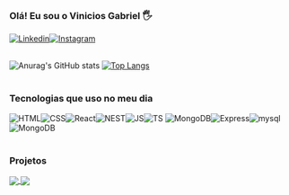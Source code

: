 ### Olá! Eu sou o Vinicios Gabriel 🖐️

[![Linkedin](https://img.shields.io/badge/LinkedIn-0077B5?style=for-the-badge&logo=linkedin&logoColor=white)](https://www.linkedin.com/in/viniom/)[![Instagram](https://img.shields.io/badge/Instagram-E4405F?style=for-the-badge&logo=instagram&logoColor=white)](https://www.instagram.com/v1ni.kk/)</br></br>


![Anurag's GitHub stats](https://github-readme-stats.vercel.app/api?username=ViniOM&hide=contribs&theme=aura)
[![Top Langs](https://github-readme-stats.vercel.app/api/top-langs/?username=anuraghazra&layout=compact&theme=aura)](https://github.com/anuraghazra/github-readme-stats)</br></br>



### Tecnologias que uso no meu dia 

![HTML](https://img.shields.io/badge/HTML5-E34F26?style=for-the-badge&logo=html5&logoColor=white)![CSS](https://img.shields.io/badge/CSS3-1572B6?style=for-the-badge&logo=css3&logoColor=white)![React](https://img.shields.io/badge/React-20232A?style=for-the-badge&logo=react&logoColor=61DAFB)![NEST](https://img.shields.io/badge/nestjs-E0234E?style=for-the-badge&logo=nestjs&logoColor=white)![JS](https://img.shields.io/badge/JavaScript-F7DF1E?style=for-the-badge&logo=javascript&logoColor=black)![TS](https://img.shields.io/badge/TypeScript-007ACC?style=for-the-badge&logo=typescript&logoColor=white)
![MongoDB](https://img.shields.io/badge/Node.js-43853D?style=for-the-badge&logo=node.js&logoColor=white)![Express](https://img.shields.io/badge/Express.js-F7DF1E?style=for-the-badge)![mysql](https://img.shields.io/badge/MySQL-015B85?style=for-the-badge&logo=mysql&logoColor=white)![MongoDB](https://img.shields.io/badge/MongoDB-4EA94B?style=for-the-badge&logo=mongodb&logoColor=white)</br></br>

### Projetos
<a href="https://paleteria-elgeladon.vercel.app/">
  <img align="center" src="https://github-readme-stats.vercel.app/api/pin/?username=ViniOM&repo=Paleteria&theme=aura" />
</a>
<a href="https://github.com/ViniOM/projeto_final_bloco_01">
  <img align="center" src="https://github-readme-stats.vercel.app/api/pin/?username=ViniOM&repo=projeto_final_bloco_01&theme=aura" />
</a>

